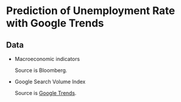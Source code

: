 # Prediction of Unemployment Rate with Google Trends

## Data

- Macroeconomic indicators
  
  Source is Bloomberg.

- Google Search Volume Index
  
  Source is [Google Trends](https://trends.google.com/trends/?geo=US).
